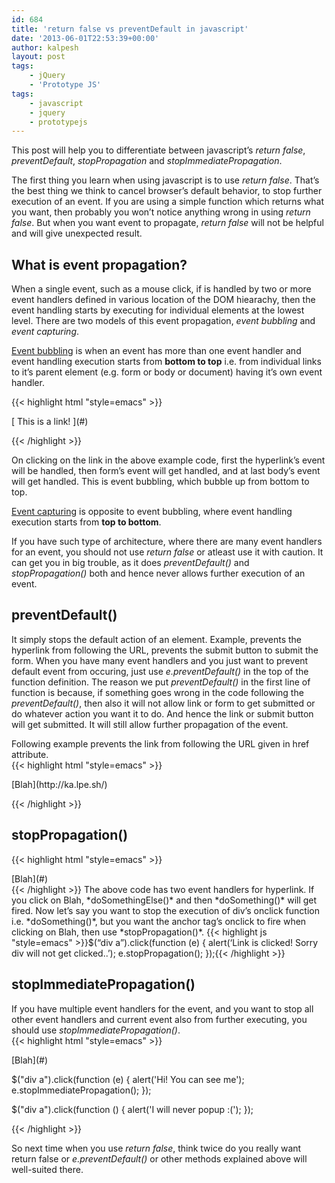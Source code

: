 ```yaml
---
id: 684
title: 'return false vs preventDefault in javascript'
date: '2013-06-01T22:53:39+00:00'
author: kalpesh
layout: post
tags:
    - jQuery
    - 'Prototype JS'
tags:
    - javascript
    - jquery
    - prototypejs
---
```


This post will help you to differentiate between javascript’s *return false*, *preventDefault*, *stopPropagation* and *stopImmediatePropagation*.

The first thing you learn when using javascript is to use *return false*. That’s the best thing we think to cancel browser’s default behavior, to stop further execution of an event. If you are using a simple function which returns what you want, then probably you won’t notice anything wrong in using *return false*. But when you want event to propagate, *return false* will not be helpful and will give unexpected result.

## What is event propagation?

When a single event, such as a mouse click, if is handled by two or more event handlers defined in various location of the DOM hiearachy, then the event handling starts by executing for individual elements at the lowest level. There are two models of this event propagation, *event bubbling* and *event capturing*.

<u>Event bubbling</u> is when an event has more than one event handler and event handling execution starts from **bottom to top** i.e. from individual links to it’s parent element (e.g. form or body or document) having it’s own event handler.

{{< highlight html "style=emacs" >}}

<form onclick="2ndEvent()"> [  
 This is a link!  
 ](#)  
 </form>   
{{< /highlight >}}

On clicking on the link in the above example code, first the hyperlink’s event will be handled, then form’s event will get handled, and at last body’s event will get handled. This is event bubbling, which bubble up from bottom to top.

<u>Event capturing</u> is opposite to event bubbling, where event handling execution starts from **top to bottom**.

If you have such type of architecture, where there are many event handlers for an event, you should not use *return false* or atleast use it with caution. It can get you in big trouble, as it does *preventDefault()* and *stopPropagation()* both and hence never allows further execution of an event.

## preventDefault()

It simply stops the default action of an element. Example, prevents the hyperlink from following the URL, prevents the submit button to submit the form. When you have many event handlers and you just want to prevent default event from occuring, just use *e.preventDefault()* in the top of the function definition. The reason we put *preventDefault()* in the first line of function is because, if something goes wrong in the code following the *preventDefault()*, then also it will not allow link or form to get submitted or do whatever action you want it to do. And hence the link or submit button will get submitted. It will still allow further propagation of the event.

Following example prevents the link from following the URL given in href attribute.  
{{< highlight html "style=emacs" >}}

<div> [Blah](http://ka.lpe.sh/) </div> <script type="text/javascript">
      $("div a").click(function(e){
  			e.preventDefault();
			});
     </script>  
   
{{< /highlight >}}

## stopPropagation()

{{< highlight html "style=emacs" >}}

<div onclick="doSomething()"> [Blah](#) </div>   
{{< /highlight >}}  
The above code has two event handlers for hyperlink. If you click on Blah, *doSomethingElse()* and then *doSomething()* will get fired.  
Now let’s say you want to stop the execution of div’s onclick function i.e. *doSomething()*, but you want the anchor tag’s onclick to fire when clicking on Blah, then use *stopPropagation()*.  
{{< highlight js "style=emacs" >}}$(“div a”).click(function (e) {  
 alert(‘Link is clicked! Sorry div will not get clicked..’);  
 e.stopPropagation();  
});{{< /highlight >}}

## stopImmediatePropagation()

If you have multiple event handlers for the event, and you want to stop all other event handlers and current event also from further executing, you should use *stopImmediatePropagation()*.  
{{< highlight html "style=emacs" >}}

<div> [Blah](#) </div> <script type="text/javascript">
      $("div a").click(function () {
         alert('Hello!');
      });</script>

 $("div a").click(function (e) { alert('Hi! You can see me'); e.stopImmediatePropagation(); });

 $("div a").click(function () { alert('I will never popup :('); });   
   
{{< /highlight >}}

So next time when you use *return false*, think twice do you really want return false or *e.preventDefault()* or other methods explained above will well-suited there.